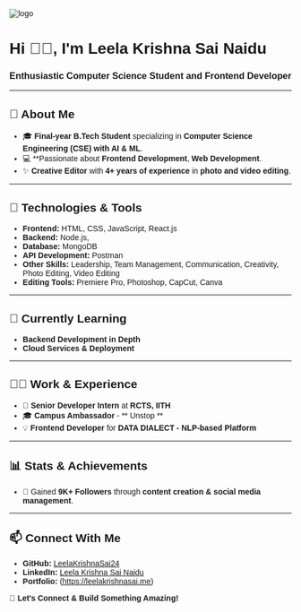 ![logo](https://github.com/leelakrishnasainaidu/LeelaKrishnaSai24/blob/main/Cover%20Picture.png)

<head>
  <link href="https://fonts.googleapis.com/css2?family=Outfit&display=swap" rel="stylesheet">
  <style>
    body {
      font-family: 'Outfit', sans-serif;
    }
  </style>
</head>

# Hi 👋🏻, I'm Leela Krishna Sai Naidu
### Enthusiastic Computer Science Student and Frontend Developer
---

## 🚀 About Me
- 🎓 **Final-year B.Tech Student** specializing in **Computer Science Engineering (CSE) with AI & ML**.
- 💻 **Passionate about **Frontend Development**, **Web Development**.
- ✨ **Creative Editor** with **4+ years of experience** in **photo and video editing**.
---

## 🔧 Technologies & Tools
- **Frontend:** HTML, CSS, JavaScript, React.js
- **Backend:** Node.js, 
- **Database:** MongoDB
- **API Development:** Postman
- **Other Skills:** Leadership, Team Management, Communication, Creativity, Photo Editing, Video Editing
- **Editing Tools:** Premiere Pro, Photoshop, CapCut, Canva

---

## 🌱 Currently Learning
- **Backend Development in Depth**
- **Cloud Services & Deployment**

---

## 👨‍💻 Work & Experience
- 🏢 **Senior Developer Intern** at **RCTS, IITH**
- 🎓 **Campus Ambassador** - ** Unstop **
- 💡 **Frontend Developer** for **DATA DIALECT - NLP-based Platform**

---

## 📊 Stats & Achievements
- 📢 Gained **9K+ Followers** through **content creation & social media management**.
---

## 📫 Connect With Me
- **GitHub:** [LeelaKrishnaSai24](https://github.com/leelakrishnasainaidu)
- **LinkedIn:** [Leela Krishna Sai Naidu](https://www.linkedin.com/in/leelakrishnasainaidu)
- **Portfolio:** (https://leelakrishnasai.me)

🚀 **Let's Connect & Build Something Amazing!**
